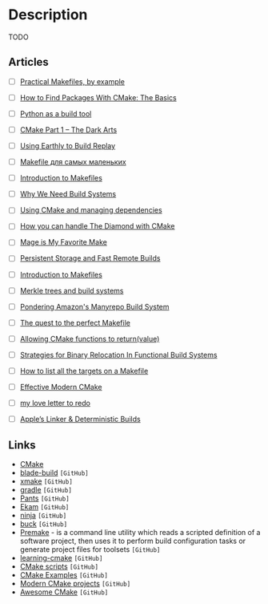 # Description

TODO


## Articles

- [ ] [Practical Makefiles, by example](http://nuclear.mutantstargoat.com/articles/make/)
- [ ] [How to Find Packages With CMake: The Basics](https://izzys.casa/2020/12/how-to-find-packages-with-cmake-the-basics/)
- [ ] [Python as a build tool](https://tonsky.me/blog/python-build/)
- [ ] [CMake Part 1 – The Dark Arts](https://blog.feabhas.com/2021/07/cmake-part-1-the-dark-arts/)
- [ ] [Using Earthly to Build Replay](https://dmiller.dev/blog/using-earthly-to-build-replay)
- [ ] [Makefile для самых маленьких](https://habr.com/ru/post/155201/)
- [ ] [Introduction to Makefiles](https://xs-labs.com/en/blog/2020/11/07/introduction-to-makefiles/)
- [ ] [Why We Need Build Systems](https://blog.feabhas.com/2021/06/why-we-need-build-systems/)
- [ ] [Using CMake and managing dependencies](https://eliasdaler.github.io/using-cmake/)
- [ ] [How you can handle The Diamond with CMake](http://beza1e1.tuxen.de/cmake_diamond.html)
- [ ] [Mage is My Favorite Make](https://carolynvanslyck.com/blog/2021/01/mage-is-my-favorite-make/)
- [ ] [Persistent Storage and Fast Remote Builds](https://fly.io/blog/persistent-storage-and-fast-remote-builds/)
- [ ] [Introduction to Makefiles](https://xs-labs.com/en/blog/2020/11/07/introduction-to-makefiles/)
- [ ] [Merkle trees and build systems](https://lwn.net/Articles/821367/)
- [ ] [Pondering Amazon's Manyrepo Build System](http://beza1e1.tuxen.de/amazon_manyrepo_builds.html)
- [ ] [The quest to the perfect Makefile](https://r4nd0m6uy.ch/the-quest-to-the-perfect-makefile.html)
- [ ] [Allowing CMake functions to return(value)](https://oleksandrkvl.github.io/2020/08/09/allowing-cmake-functions-to-return-value.html)
- [ ] [Strategies for Binary Relocation In Functional Build Systems](https://maxmcd.com/posts/strategies-for-binary-relocation/)
- [ ] [How to list all the targets on a Makefile](https://diamantidis.github.io/tips/2020/07/01/list-makefile-targets)
- [ ] [Effective Modern CMake](https://gist.github.com/mbinna/c61dbb39bca0e4fb7d1f73b0d66a4fd1)
- [ ] [my love letter to redo](https://fzakaria.com/2020/06/08/my-love-letter-to-redo.html)
- [ ] [Apple’s Linker & Deterministic Builds](https://milen.me/writings/apple-linker-ld64-deterministic-builds-oso-prefix/)


## Links

- [CMake](https://cmake.org/)
- [blade-build](https://github.com/chen3feng/blade-build) `[GitHub]`
- [xmake](https://github.com/xmake-io/xmake) `[GitHub]`
- [gradle](https://github.com/gradle/gradle) `[GitHub]`
- [Pants](https://github.com/pantsbuild/pants) `[GitHub]`
- [Ekam](https://github.com/capnproto/ekam) `[GitHub]`
- [ninja](https://github.com/ninja-build/ninja) `[GitHub]`
- [buck](https://github.com/facebook/buck) `[GitHub]`
- [Premake](https://github.com/premake/premake-core) - is a command line utility which reads a scripted definition of a software project, then uses it to perform build configuration tasks or generate project files for toolsets `[GitHub]`
- [learning-cmake](https://github.com/Akagi201/learning-cmake) `[GitHub]`
- [CMake scripts](https://github.com/StableCoder/cmake-scripts) `[GitHub]`
- [CMake Examples](https://github.com/ttroy50/cmake-examples) `[GitHub]`
- [Modern CMake projects](https://github.com/pr0g/cmake-examples) `[GitHub]`
- [Awesome CMake](https://github.com/onqtam/awesome-cmake) `[GitHub]`
